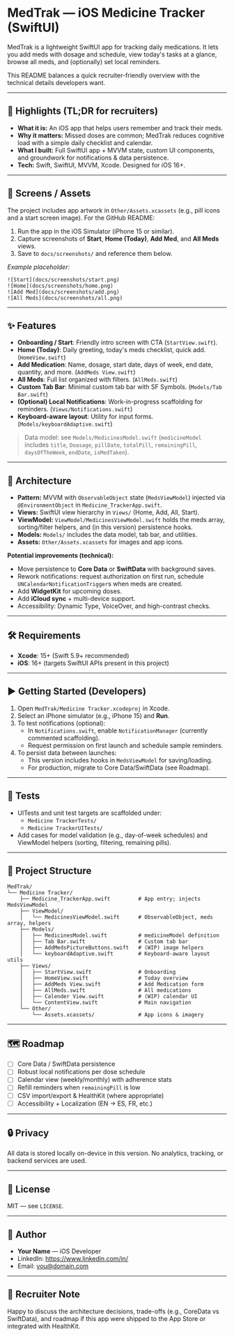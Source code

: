 
# MedTrak — iOS Medicine Tracker (SwiftUI)

MedTrak is a lightweight SwiftUI app for tracking daily medications. It lets you add meds with dosage and schedule, view today's tasks at a glance, browse all meds, and (optionally) set local reminders.

This README balances a quick recruiter-friendly overview with the technical details developers want.

---

## 🚀 Highlights (TL;DR for recruiters)
- **What it is:** An iOS app that helps users remember and track their meds.
- **Why it matters:** Missed doses are common; MedTrak reduces cognitive load with a simple daily checklist and calendar.
- **What I built:** Full SwiftUI app + MVVM state, custom UI components, and groundwork for notifications & data persistence.
- **Tech:** Swift, SwiftUI, MVVM, Xcode. Designed for iOS 16+.

---

## 📸 Screens / Assets
The project includes app artwork in `Other/Assets.xcassets` (e.g., pill icons and a start screen image). For the GitHub README:
1. Run the app in the iOS Simulator (iPhone 15 or similar).
2. Capture screenshots of **Start**, **Home (Today)**, **Add Med**, and **All Meds** views.
3. Save to `docs/screenshots/` and reference them below.

_Example placeholder:_
```
![Start](docs/screenshots/start.png)
![Home](docs/screenshots/home.png)
![Add Med](docs/screenshots/add.png)
![All Meds](docs/screenshots/all.png)
```

---

## ✨ Features
- **Onboarding / Start**: Friendly intro screen with CTA (`StartView.swift`).
- **Home (Today)**: Daily greeting, today's meds checklist, quick add. (`HomeView.swift`)
- **Add Medication**: Name, dosage, start date, days of week, end date, quantity, and more. (`AddMeds View.swift`)
- **All Meds**: Full list organized with filters. (`AllMeds.swift`)
- **Custom Tab Bar**: Minimal custom tab bar with SF Symbols. (`Models/Tab Bar.swift`)
- **(Optional) Local Notifications**: Work-in-progress scaffolding for reminders. (`Views/Notifications.swift`)
- **Keyboard-aware layout**: Utility for input forms. (`Models/keyboardAdaptive.swift`)

> Data model: see `Models/MedicinesModel.swift` (`medicineModel` includes `title`, `Doasage`, `pillDate`, `totalPill`, `remainingPill`, `daysOfTheWeek`, `endDate`, `isMedTaken`).

---

## 🧱 Architecture
- **Pattern:** MVVM with `ObservableObject` state (`MedsViewModel`) injected via `@EnvironmentObject` in `Medicine_TrackerApp.swift`.
- **Views:** SwiftUI view hierarchy in `Views/` (Home, Add, All, Start).
- **ViewModel:** `ViewModel/MedicinesViewModel.swift` holds the meds array, sorting/filter helpers, and (in this version) persistence hooks.
- **Models:** `Models/` includes the data model, tab bar, and utilities.
- **Assets:** `Other/Assets.xcassets` for images and app icons.

**Potential improvements (technical):**
- Move persistence to **Core Data** or **SwiftData** with background saves.
- Rework notifications: request authorization on first run, schedule `UNCalendarNotificationTrigger`s when meds are created.
- Add **WidgetKit** for upcoming doses.
- Add **iCloud sync** + multi-device support.
- Accessibility: Dynamic Type, VoiceOver, and high-contrast checks.

---

## 🛠️ Requirements
- **Xcode**: 15+ (Swift 5.9+ recommended)
- **iOS**: 16+ (targets SwiftUI APIs present in this project)

---

## ▶️ Getting Started (Developers)
1. Open `MedTrak/Medicine Tracker.xcodeproj` in Xcode.
2. Select an iPhone simulator (e.g., iPhone 15) and **Run**.
3. To test notifications (optional):
   - In `Notifications.swift`, enable `NotificationManager` (currently commented scaffolding).
   - Request permission on first launch and schedule sample reminders.
4. To persist data between launches:
   - This version includes hooks in `MedsViewModel` for saving/loading.
   - For production, migrate to Core Data/SwiftData (see Roadmap).

---

## 🧪 Tests
- UITests and unit test targets are scaffolded under:
  - `Medicine TrackerTests/`
  - `Medicine TrackerUITests/`
- Add cases for model validation (e.g., day-of-week schedules) and ViewModel helpers (sorting, filtering, remaining pills).

---

## 📂 Project Structure
```
MedTrak/
└── Medicine Tracker/
    ├── Medicine_TrackerApp.swift         # App entry; injects MedsViewModel
    ├── ViewModel/
    │   └── MedicinesViewModel.swift      # ObservableObject, meds array, helpers
    ├── Models/
    │   ├── MedicinesModel.swift          # medicineModel definition
    │   ├── Tab Bar.swift                 # Custom tab bar
    │   ├── AddMedsPictureButtons.swift   # (WIP) image helpers
    │   └── keyboardAdaptive.swift        # Keyboard-aware layout utils
    ├── Views/
    │   ├── StartView.swift               # Onboarding
    │   ├── HomeView.swift                # Today overview
    │   ├── AddMeds View.swift            # Add Medication form
    │   ├── AllMeds.swift                 # All medications
    │   ├── Calender View.swift           # (WIP) calendar UI
    │   └── ContentView.swift             # Main navigation
    └── Other/
        └── Assets.xcassets/              # App icons & imagery
```

---

## 🗺️ Roadmap
- [ ] Core Data / SwiftData persistence
- [ ] Robust local notifications per dose schedule
- [ ] Calendar view (weekly/monthly) with adherence stats
- [ ] Refill reminders when `remainingPill` is low
- [ ] CSV import/export & HealthKit (where appropriate)
- [ ] Accessibility + Localization (EN → ES, FR, etc.)

---

## 🔒 Privacy
All data is stored locally on-device in this version. No analytics, tracking, or backend services are used.

---

## 📜 License
MIT — see `LICENSE`.

---

## 👤 Author
- **Your Name** — iOS Developer  
- LinkedIn: https://www.linkedin.com/in/<your-handle>  
- Email: <you@domain.com>

---

## 📣 Recruiter Note
Happy to discuss the architecture decisions, trade-offs (e.g., CoreData vs SwiftData), and roadmap if this app were shipped to the App Store or integrated with HealthKit.
